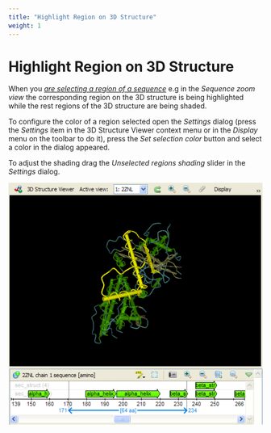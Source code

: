 ```yaml
---
title: "Highlight Region on 3D Structure"
weight: 1
---
```



# Highlight Region on 3D Structure

When you [_are selecting a region of a sequence_](selecting-sequence-region.md) e.g in the _Sequence zoom view_ the corresponding region on the 3D structure is being highlighted while the rest regions of the 3D structure are being shaded.

To configure the color of a region selected open the _Settings_ dialog (press the _Settings_ item in the 3D Structure Viewer context menu or in the _Display_ menu on the toolbar to do it), press the _Set selection color_ button and select a color in the dialog appeared.

To adjust the shading drag the _Unselected regions shading_ slider in the _Settings_ dialog.


![](/images/65929542/65929543.png)

